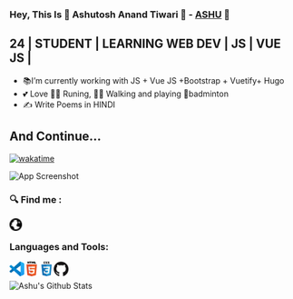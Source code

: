 ### Hey, This Is 👦 Ashutosh Anand Tiwari 👦  -  [ASHU][website] 👋

## 24 | STUDENT | LEARNING WEB DEV | JS | VUE JS | 
- 📚I’m currently working with  JS + Vue JS +Bootstrap + Vuetify+ Hugo 
- 💕 Love 🏃‍♀️ Runing, 🚶‍♂️ Walking and playing 🏸badminton
- ✍️ Write Poems in HINDI

## And Continue...

[![wakatime](https://wakatime.com/badge/user/ec48da03-77e4-4067-bf18-dd9473fedfe3.svg)](https://wakatime.com/@ec48da03-77e4-4067-bf18-dd9473fedfe3)

![App Screenshot](https://wakatime.com/badge/user/ec48da03-77e4-4067-bf18-dd9473fedfe3.svg)
### 🔍 Find me :

[<img align="left" alt="ashumsd7.netlify.app" width="22px" src="https://raw.githubusercontent.com/iconic/open-iconic/master/svg/globe.svg" />][website]
<!--[<img align="left" alt="Ashu | Twitter" width="22px" src="https://cdn.jsdelivr.net/npm/simple-icons@v3/icons/twitter.svg" />][twitter][](url) -->
<!-- [<img align="left" alt=" | LinkedIn" width="22px" src="https://cdn.jsdelivr.net/npm/simple-icons@v3/icons/linkedin.svg" />][linkedin] -->
<!-- [<img align="left" alt=" | Instagram" width="22px" src="https://cdn.jsdelivr.net/npm/simple-icons@v3/icons/instagram.svg" />][instagram] -->

<br /> 

### Languages and Tools:

[<img align="left" alt="Visual Studio Code" width="26px" src="https://raw.githubusercontent.com/github/explore/80688e429a7d4ef2fca1e82350fe8e3517d3494d/topics/visual-studio-code/visual-studio-code.png" />][githubLink]
[<img align="left" alt="HTML5" width="26px" src="https://raw.githubusercontent.com/github/explore/80688e429a7d4ef2fca1e82350fe8e3517d3494d/topics/html/html.png" />][githubLink]
[<img align="left" alt="CSS3" width="26px" src="https://raw.githubusercontent.com/github/explore/80688e429a7d4ef2fca1e82350fe8e3517d3494d/topics/css/css.png" />][githubLink]


[<img align="left" alt="GitHub" width="26px" src="https://raw.githubusercontent.com/github/explore/78df643247d429f6cc873026c0622819ad797942/topics/github/github.png" />][githubLink]


<br />
<br />






<img align="left" alt="Ashu's Github Stats" src="https://github-readme-stats.vercel.app/api?username=ashumsd7&show_icons=true&hide_border=true" />

[website]: https://aashu.online
[twitter]: https://twitter.com/YourVueJs
[youtube]: https://youtube.com/
[instagram]: https://instagram.com/
[linkedin]: https://linkedin.com/in/
[githubLink]: https://github.com/ashumsd7




